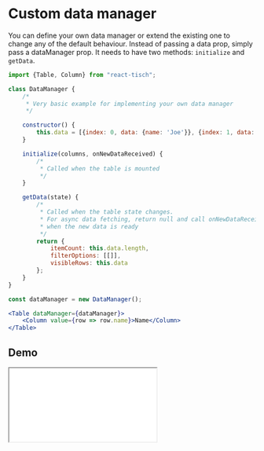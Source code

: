 # Custom data manager

You can define your own data manager or extend the existing one to change
any of the default behaviour. Instead of passing a data prop, simply pass
a dataManager prop. It needs to have two methods: `initialize` and
`getData`.

```jsx
import {Table, Column} from "react-tisch";

class DataManager {
    /*
     * Very basic example for implementing your own data manager
     */

    constructor() {
        this.data = [{index: 0, data: {name: 'Joe'}}, {index: 1, data: {name: 'Mike'}}];
    }

    initialize(columns, onNewDataReceived) {
        /*
         * Called when the table is mounted
         */
    }

    getData(state) {
        /*
         * Called when the table state changes.
         * For async data fetching, return null and call onNewDataReceived
         * when the new data is ready
         */
        return {
            itemCount: this.data.length,
            filterOptions: [[]],
            visibleRows: this.data
        };
    }
}

const dataManager = new DataManager();

<Table dataManager={dataManager}>
    <Column value={row => row.name}>Name</Column>
</Table>
```

## Demo

<iframe src="../../demo/index.html#Sample2">
</iframe>
